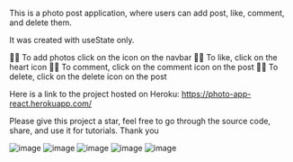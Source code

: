This is a photo post application, where users can add post, like, comment, and delete them.

It was created with useState only.

🚴‍♂️ To add photos click on the icon on the navbar
🚴‍♂️ To like, click on the heart icon
🚴‍♂️ To comment, click on the comment icon on the post
🚴‍♂️ To delete, click on the delete icon on the post

Here is a link to the project hosted on Heroku: https://photo-app-react.herokuapp.com/

Please give this project a star, feel free to go through the source code, share, and use it for tutorials. Thank you

![image](https://user-images.githubusercontent.com/81763480/137301691-4e112c76-1769-4767-8714-357adf2a49de.png)
![image](https://user-images.githubusercontent.com/81763480/137301792-3fdad675-cd25-4597-9147-3667d018c4ef.png)
![image](https://user-images.githubusercontent.com/81763480/137301848-d74c70e2-36ae-433f-80c8-60ad14e456eb.png)
![image](https://user-images.githubusercontent.com/81763480/137301872-ffaa7429-bbc4-426f-82bb-6af85f0e1bdc.png)
![image](https://user-images.githubusercontent.com/81763480/137301908-d49935e8-6ec4-4a17-90ea-45dad17d2c0f.png)
